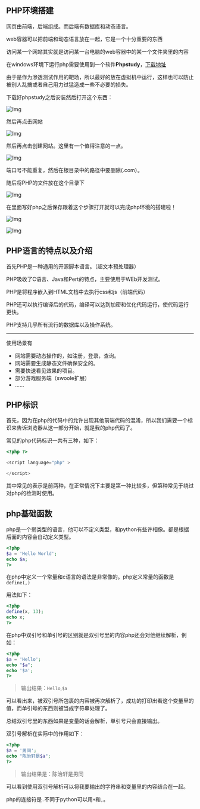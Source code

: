 ## PHP环境搭建

网页由前端，后端组成。而后端有数据库和动态语言。

web容器可以把前端和动态语言放在一起，它是一个十分重要的东西

访问某一个网站其实就是访问某一台电脑的web容器中的某一个文件夹里的内容

在windows环境下运行php需要使用到一个软件**Phpstudy**，[下载地址](https://www.xp.cn/download.html)

由于是作为渗透测试作用的靶场，所以最好的放在虚拟机中运行，这样也可以防止被别人乱搞或者自己用力过猛造成一些不必要的损失。

下载好phpstudy之后安装然后打开这个东西：

![Img](https://joker-1317382260.cos.ap-guangzhou.myqcloud.com/202304050104818.webp)

然后再点击网站

![Img](https://joker-1317382260.cos.ap-guangzhou.myqcloud.com/202304050105606.webp)

然后再点击创建网站。这里有一个值得注意的一点。

![Img](https://joker-1317382260.cos.ap-guangzhou.myqcloud.com/202304050105210.webp)

端口号不能重复，然后在根目录中的路径中要删除(.com）。

随后将PHP的文件放在这个目录下

![Img](https://joker-1317382260.cos.ap-guangzhou.myqcloud.com/202304050113364.webp)

在里面写好php之后保存跟着这个步骤打开就可以完成php环境的搭建啦！

![Img](https://joker-1317382260.cos.ap-guangzhou.myqcloud.com/202304050114463.webp)

![Img](https://joker-1317382260.cos.ap-guangzhou.myqcloud.com/202304050122519.webp)


## PHP语言的特点以及介绍

首先PHP是一种通用的开源脚本语言。（超文本预处理器）

PHP吸收了C语言、Java和Pert的特点，主要使用于WEb开发测试。

PHP是将程序嵌入到HTML文档中去执行css和js（前端代码）

PHP还可以执行编译后的代码，编译可以达到加密和优化代码运行，使代码运行更快。

PHP支持几乎所有流行的数据库以及操作系统。

---

使用场景有

* 网站需要动态操作的，如注册，登录，查询。
* 网站需要生成静态文件确保安全的。
* 需要快速看见效果的项目。
* 部分游戏服务端（swoole扩展）
* ......

## PHP标识

首先，因为在php的代码中的允许出现其他前端代码的混淆，所以我们需要一个标识来告诉浏览器从这一部分开始，就是我的php代码了。

常见的php代码标识一共有三种，如下：

```PHP
<?php ?>

<script language="php" >

</script>
```

其中常见的表示是前两种，在正常情况下主要是第一种比较多，但第种常见于绕过对php的检测时使用。

## php基础函数

php是一个弱类型的语言，他可以不定义类型，和python有些许相像。都是根据后面的内容会自动定义类型。

```PHP
<?php
$a = 'Hello World';
echo $a;
?>
```

在php中定义一个常量和c语言的语法是非常像的。php定义常量的函数是`define(,)`

用法如下：

```PHP
<?php
define(x, 13);
echo x;
?>
```

在php中双引号和单引号的区别就是双引号里的内容php还会对他继续解析，例如：

```PHP
<?php
$a = 'Hello';
echo "$a";
echo '$a';
?>
```

>输出结果：`Hello`,`$a`

可以看出来，被双引号所包裹的内容被再次解析了，成功的打印出看这个变量里的值，而单引号的东西则被当成字符串处理了。

总结双引号里的东西如果是变量的话会解析，单引号只会直接输出。

双引号解析在实际中的作用如下：

```PHP
<?php
$a = '男同';
echo "陈治轩是$a";
?>
```
>输出结果是：陈治轩是男同

可以看到使用双引号解析可以将我要输出的字符串和变量里的内容结合在一起。

php的连接符是`.`不同于python可以用`+`和`,`。


